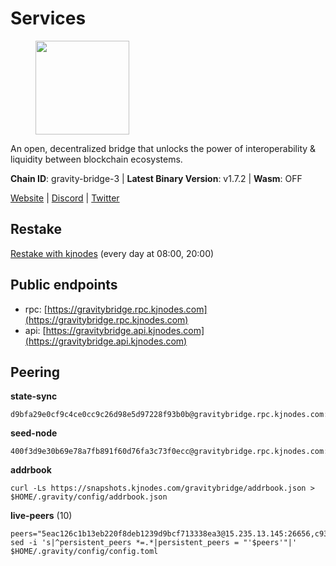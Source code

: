 # Services

<figure><img src="https://raw.githubusercontent.com/kj89/testnet_manuals/main/pingpub/logos/gravitybridge.png" width="150" alt=""><figcaption></figcaption></figure>

An open, decentralized bridge that unlocks the power of  interoperability & liquidity between blockchain ecosystems.

**Chain ID**: gravity-bridge-3 | **Latest Binary Version**: v1.7.2 | **Wasm**: OFF

[Website](https://www.gravitybridge.net) | [Discord](https://discord.gg/ARV8dTSjAk) | [Twitter](https://twitter.com/gravity_bridge)

## Restake

[Restake with kjnodes](https://restake.app/gravitybridge/gravityvaloper1nw3uavthnjwsgrrjzav2wdg9m0pw7k4fc7hvlz) (every day at 08:00, 20:00)
## Public endpoints

* rpc: [https://gravitybridge.rpc.kjnodes.com](https://gravitybridge.rpc.kjnodes.com)
* api: [https://gravitybridge.api.kjnodes.com](https://gravitybridge.api.kjnodes.com)

## Peering

**state-sync**

```
d9bfa29e0cf9c4ce0cc9c26d98e5d97228f93b0b@gravitybridge.rpc.kjnodes.com:26656
```

**seed-node**

```
400f3d9e30b69e78a7fb891f60d76fa3c73f0ecc@gravitybridge.rpc.kjnodes.com:26659
```

**addrbook**
```
curl -Ls https://snapshots.kjnodes.com/gravitybridge/addrbook.json > $HOME/.gravity/config/addrbook.json
```

**live-peers** (10)
```
peers="5eac126c1b13eb220f8deb1239d9bcf713338ea3@15.235.13.145:26656,c93bd39c0b41fb1e76fb52598e88b0b069ef05bc@95.217.170.202:27014,8bc91ffabd860b6b54766ac3788d7c284e45b964@174.138.30.240:26656,d9bfa29e0cf9c4ce0cc9c26d98e5d97228f93b0b@65.109.88.38:26656,7a05c69e10c76348e4fadeda5e0803ff4804e183@188.34.180.92:26656,7ba85ad424e6bc299668617f9e1281a391955e34@94.130.111.155:26657,6eb2a2e7bcd82aad56b6652a328c72f148f84935@194.147.58.224:26656,7e5b7671f0ec3729124102f23c50d8cdd0faa583@192.26.37.56:36656,ef05d5aca4398f4b217b9bbf08729a1338c67eeb@142.132.193.186:36656,572d417e11368f588d110efdeb7102a6a3c0752d@161.35.224.108:26656"
sed -i 's|^persistent_peers *=.*|persistent_peers = "'$peers'"|' $HOME/.gravity/config/config.toml
```
